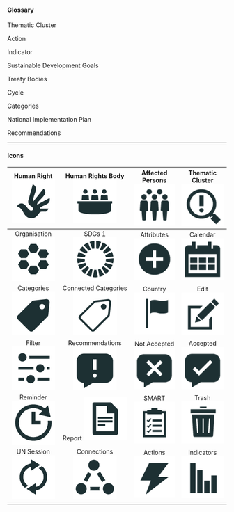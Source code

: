 #### Glossary

Thematic Cluster

Action

Indicator

Sustainable Development Goals

Treaty Bodies

Cycle

Categories

National Implementation Plan

Recommendations

---

#### Icons

| Human Right![](/assets/3_humanRight.png) | Human Rights Body![](/assets/1_humanRightsBody.png) | Affected Persons![](/assets/4_affectedPersons.png) | Thematic Cluster![](/assets/5_thematicCluster.png) |
| :---: | :---: | :---: | :---: |
| Organisation![](/assets/6_organisation.png) | SDGs          1         ![](/assets/7_sdgs.png) | Attributes     ![](/assets/attributes.png) | Calendar       ![](/assets/calendar.png) |
| Categories   ![](/assets/categories.png) | Connected Categories         ![](/assets/connectedCategories.png) | Country            ![](/assets/country.png) | Edit                    ![](/assets/edit.png) |
| Filter                  ![](/assets/filter.png) | Recommendations   ![](/assets/recommendations.png) | Not Accepted ![](/assets/recNotAccepted.png) | Accepted      ![](/assets/recAccepted.png) |
| Reminder     ![](/assets/reminder.png) | Report              ![](/assets/report.png) | SMART              ![](/assets/SMART.png) | Trash                 ![](/assets/trash.png) |
| UN Session  ![](/assets/2_UNsession.png) | Connections ![](/assets/connections.png) | Actions           ![](/assets/actions.png) | Indicators           ![](/assets/indicators.png) |
|  |  |  |  |



